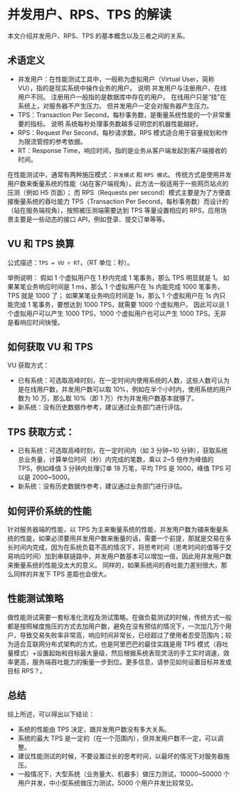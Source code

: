 # 并发用户、RPS、TPS 的解读

本文介绍并发用户、RPS、TPS 的基本概念以及三者之间的关系。

## 术语定义

- 并发用户：在性能测试工具中，一般称为虚拟用户（Virtual User，简称 VU），指的是现实系统中操作业务的用户。
  说明 并发用户与注册用户、在线用户不同。
  注册用户一般指的是数据库中存在的用户。
  在线用户只是“挂”在系统上，对服务器不产生压力。
  但并发用户一定会对服务器产生压力。
- TPS：Transaction Per Second，每秒事务数，是衡量系统性能的一个非常重要的指标。
  说明 系统每秒处理事务数越多证明您的机器性能越好。
- RPS：Request Per Second，每秒请求数。RPS 模式适合用于容量规划和作为限流管控的参考依据。
- RT：Response Time，响应时间，指的是业务从客户端发起到客户端接收的时间。

在性能测试中，通常有两种施压模式：`并发模式` 和 `RPS 模式`。
传统方式是使用并发用户数来衡量系统的性能（站在客户端视角）。此方法一般适用于一些网页站点的压测（例如 H5 页面）；
而 RPS（Requests per second）模式主要是为了方便直接衡量系统的吞吐能力 TPS（Transaction Per Second，每秒事务数）而设计的（站在服务端视角），按照被压测端需要达到 TPS 等量设置相应的 RPS，应用场景主要是一些动态的接口 API，例如登录、提交订单等等。

## VU 和 TPS 换算

公式描述：`TPS = VU ÷ RT`，（RT 单位：秒）。

举例说明：
假如 1 个虚拟用户在 1 秒内完成 1 笔事务，那么 TPS 明显就是 1。
如果某笔业务响应时间是 1 ms，那么 1 个虚拟用户在 1s 内能完成 1000 笔事务，TPS 就是 1000 了；
如果某笔业务响应时间是 1s，那么 1 个虚拟用户在 1s 内只能完成 1 笔事务，要想达到 1000 TPS，就需要 1000 个虚拟用户。
因此可以说 1 个虚拟用户可以产生 1000 TPS，1000 个虚拟用户也可以产生 1000 TPS，无非是看响应时间快慢。

## 如何获取 VU 和 TPS

VU 获取方式：

- 已有系统：可选取高峰时刻，在一定时间内使用系统的人数，这些人数可认为是在线用户数，并发用户数可以取 10%，例如在半个小时内，使用系统的用户数为 10 万，那么取 10%（即 1 万）作为并发用户数基本就够了。
- 新系统：没有历史数据作参考，建议通过业务部门进行评估。

## TPS 获取方式：

- 已有系统：可选取高峰时刻，在一定时间内（如 3 分钟~10 分钟），获取系统总业务量，计算单位时间（秒）内完成的笔数，乘以 2~5 倍作为峰值的 TPS，例如峰值 3 分钟内处理订单 18 万笔，平均 TPS 是 1000，峰值 TPS 可以是 2000~5000。
- 新系统：没有历史数据作参考，建议通过业务部门进行评估。

## 如何评价系统的性能

针对服务器端的性能，以 TPS 为主来衡量系统的性能，并发用户数为辅来衡量系统的性能，如果必须要用并发用户数来衡量的话，需要一个前提，那就是交易在多长时间内完成，因为在系统负载不高的情况下，将思考时间（思考时间的值等于交易响应时间）加到串联链路中，并发用户数基本可以增加一倍，因此用并发用户数来衡量系统的性能没太大的意义。
同样的，如果系统间的吞吐能力差别很大，那么同样的并发下 TPS 差距也会很大。

## 性能测试策略

做性能测试需要一套标准化流程及测试策略。在做负载测试的时候，传统方式一般都是按照梯度施压的方式去加用户数，避免在没有预估的情况下，一次加几万个用户，导致交易失败率非常高，响应时间非常长，已经超过了使用者忍受范围内；较为适合互联网分布式架构的方式，也是阿里巴巴的最佳实践是用 TPS 模式（吞吐量模式）+设置起始和目标最大量级，然后根据系统表现灵活的手工实时调速，效率更高，服务端吞吐能力的衡量一步到位。更多信息，请参见如何设置目标并发或目标 RPS？。

## 总结

综上所述，可以得出以下结论：

- 系统的性能由 TPS 决定，跟并发用户数没有多大关系。
- 系统的最大 TPS 是一定的（在一个范围内），但并发用户数不一定，可以调整。
- 建议性能测试的时候，不要设置过长的思考时间，以最坏的情况下对服务器施压。
- 一般情况下，大型系统（业务量大、机器多）做压力测试，10000~50000 个用户并发，中小型系统做压力测试，5000 个用户并发比较常见。

